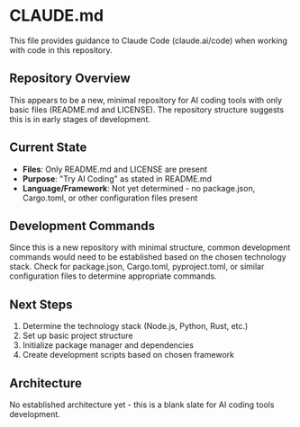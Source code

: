 # CLAUDE.md

This file provides guidance to Claude Code (claude.ai/code) when working with code in this repository.

## Repository Overview

This appears to be a new, minimal repository for AI coding tools with only basic files (README.md and LICENSE). The repository structure suggests this is in early stages of development.

## Current State

- **Files**: Only README.md and LICENSE are present
- **Purpose**: "Try AI Coding" as stated in README.md
- **Language/Framework**: Not yet determined - no package.json, Cargo.toml, or other configuration files present

## Development Commands

Since this is a new repository with minimal structure, common development commands would need to be established based on the chosen technology stack. Check for package.json, Cargo.toml, pyproject.toml, or similar configuration files to determine appropriate commands.

## Next Steps

1. Determine the technology stack (Node.js, Python, Rust, etc.)
2. Set up basic project structure
3. Initialize package manager and dependencies
4. Create development scripts based on chosen framework

## Architecture

No established architecture yet - this is a blank slate for AI coding tools development.